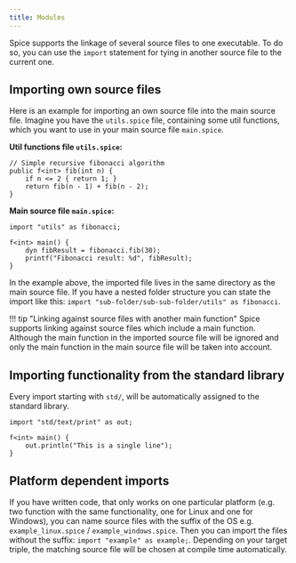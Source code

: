 ```yaml
---
title: Modules
---
```


Spice supports the linkage of several source files to one executable. To do so, you can use the `import` statement for tying in another source file to the current one.

## Importing own source files
Here is an example for importing an own source file into the main source file. Imagine you have the `utils.spice` file, containing some util functions, which you want to use in your main source file `main.spice`.

**Util functions file `utils.spice`:**
```spice
// Simple recursive fibonacci algorithm
public f<int> fib(int n) {
    if n <= 2 { return 1; }
    return fib(n - 1) + fib(n - 2);
}
```

**Main source file `main.spice`:**
```spice
import "utils" as fibonacci;

f<int> main() {
	dyn fibResult = fibonacci.fib(30);
	printf("Fibonacci result: %d", fibResult);
}
```

In the example above, the imported file lives in the same directory as the main source file. If you have a nested folder structure you can state the import like this: `import "sub-folder/sub-sub-folder/utils" as fibonacci`.

!!! tip "Linking against source files with another main function"
    Spice supports linking against source files which include a main function. Although the main function in the imported source file will be ignored and only the main function in the main source file will be taken into account.

## Importing functionality from the standard library
Every import starting with `std/`, will be automatically assigned to the standard library.

```spice
import "std/text/print" as out;

f<int> main() {
	out.println("This is a single line");
}
```

## Platform dependent imports
If you have written code, that only works on one particular platform (e.g. two function with the same functionality, one for Linux and one for Windows), you can name source files with the suffix of the OS e.g. `example_linux.spice` / `example_windows.spice`. Then you can import the files without the suffix: `import "example" as example;`. Depending on your target triple, the matching source file will be chosen at compile time automatically.